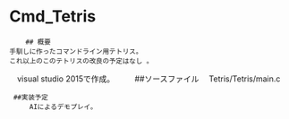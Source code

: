 # Cmd_Tetris
		## 概要
	手馴しに作ったコマンドライン用テトリス。
	これ以上のこのテトリスの改良の予定はなし 。
　visual studio 2015で作成。
　
　##ソースファイル
　Tetris/Tetris/main.c
	
	 ##実装予定
		 AIによるデモプレイ。

